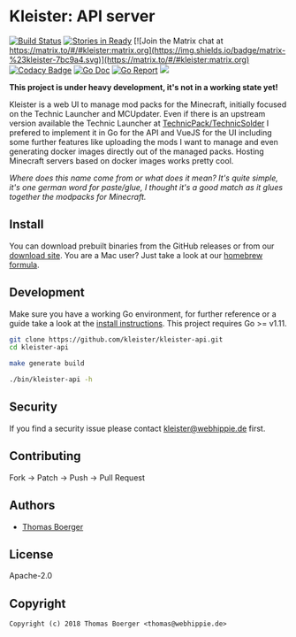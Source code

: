 # Kleister: API server

[![Build Status](https://cloud.drone.io/api/badges/kleister/kleister-api/status.svg)](https://cloud.drone.io/kleister/kleister-api)
[![Stories in Ready](https://badge.waffle.io/kleister/kleister-api.svg?label=ready&title=Ready)](http://waffle.io/kleister/kleister-api)
[![Join the Matrix chat at https://matrix.to/#/#kleister:matrix.org](https://img.shields.io/badge/matrix-%23kleister-7bc9a4.svg)](https://matrix.to/#/#kleister:matrix.org)
[![Codacy Badge](https://api.codacy.com/project/badge/Grade/a7f12e6f17524e669df945546d4ee37c)](https://www.codacy.com/app/kleister/kleister-api?utm_source=github.com&amp;utm_medium=referral&amp;utm_content=kleister/kleister-api&amp;utm_campaign=Badge_Grade)
[![Go Doc](https://godoc.org/github.com/kleister/kleister-api?status.svg)](http://godoc.org/github.com/kleister/kleister-api)
[![Go Report](http://goreportcard.com/badge/github.com/kleister/kleister-api)](http://goreportcard.com/report/github.com/kleister/kleister-api)
[![](https://images.microbadger.com/badges/image/kleister/kleister-api.svg)](http://microbadger.com/images/kleister/kleister-api "Get your own image badge on microbadger.com")

**This project is under heavy development, it's not in a working state yet!**

Kleister is a web UI to manage mod packs for the Minecraft, initially focused on the Technic Launcher and MCUpdater. Even if there is an upstream version available the Technic Launcher at [TechnicPack/TechnicSolder](https://github.com/TechnicPack/TechnicSolder) I prefered to implement it in Go for the API and VueJS for the UI including some further features like uploading the mods I want to manage and even generating docker images directly out of the managed packs. Hosting Minecraft servers based on docker images works pretty cool.

*Where does this name come from or what does it mean? It's quite simple, it's one german word for paste/glue, I thought it's a good match as it glues together the modpacks for Minecraft.*


## Install

You can download prebuilt binaries from the GitHub releases or from our [download site](http://dl.kleister.tech/api). You are a Mac user? Just take a look at our [homebrew formula](https://github.com/kleister/homebrew-kleister).


## Development

Make sure you have a working Go environment, for further reference or a guide take a look at the [install instructions](http://golang.org/doc/install.html). This project requires Go >= v1.11.

```bash
git clone https://github.com/kleister/kleister-api.git
cd kleister-api

make generate build

./bin/kleister-api -h
```


## Security

If you find a security issue please contact kleister@webhippie.de first.


## Contributing

Fork -> Patch -> Push -> Pull Request


## Authors

* [Thomas Boerger](https://github.com/tboerger)


## License

Apache-2.0


## Copyright

```
Copyright (c) 2018 Thomas Boerger <thomas@webhippie.de>
```
